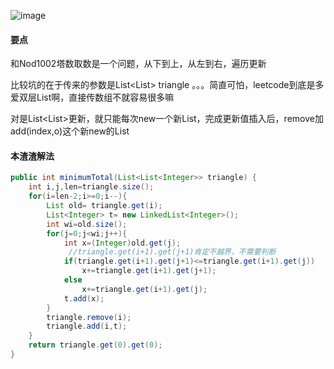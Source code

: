 ![image](http://ww3.sinaimg.cn/large/005CRBrHjw1f84g7bsv69j30om08w0sw.jpg)

#### 要点
和Nod1002塔数取数是一个问题，从下到上，从左到右，遍历更新

比较坑的在于传来的参数是List<List<Integer>> triangle 。。。简直可怕，leetcode到底是多爱双层List啊，直接传数组不就容易很多嘛

对是List<List<Integer>>更新，就只能每次new一个新List，完成更新值插入后，remove加add(index,o)这个新new的List
#### 本渣渣解法
```Java
public int minimumTotal(List<List<Integer>> triangle) {
    int i,j,len=triangle.size();
	for(i=len-2;i>=0;i--){
		List old= triangle.get(i);
		List<Integer> t= new LinkedList<Integer>();
		int wi=old.size();
		for(j=0;j<wi;j++){
			int x=(Integer)old.get(j);
			 //triangle.get(i+1).get(j+1)肯定不越界，不需要判断
			if(triangle.get(i+1).get(j+1)<=triangle.get(i+1).get(j))
				x+=triangle.get(i+1).get(j+1);
			else
				x+=triangle.get(i+1).get(j);
			t.add(x);
		}
		triangle.remove(i);
		triangle.add(i,t);
	}
	return triangle.get(0).get(0);        
}
```